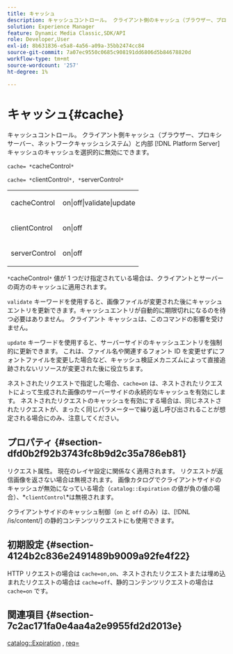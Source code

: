 ```yaml
---
title: キャッシュ
description: キャッシュコントロール。 クライアント側のキャッシュ（ブラウザー、プロキシサーバー、ネットワークキャッシュシステム）と内部キャッシュのキャッシュを選択的に無効にするこ  [!DNL Platform Server]  ができます。
solution: Experience Manager
feature: Dynamic Media Classic,SDK/API
role: Developer,User
exl-id: 8b631836-e5a8-4a56-a09a-35bb2474cc84
source-git-commit: 7a07ec9550c0685c908191dd6806d5b84678820d
workflow-type: tm+mt
source-wordcount: '257'
ht-degree: 1%

---
```


# キャッシュ{#cache}

キャッシュコントロール。 クライアント側キャッシュ（ブラウザー、プロキシサーバー、ネットワークキャッシュシステム）と内部 [!DNL Platform Server] キャッシュのキャッシュを選択的に無効にできます。

`cache= *`cacheControl`*`

`cache= *`clientControl`*, *`serverControl`*`

<table id="simpletable_70ACECAEA02F400C83B598FA13F1D00B"> 
 <tr class="strow"> 
  <td class="stentry"> <p><span class="codeph"> <span class="varname"> cacheControl</span></span> </p> </td> 
  <td class="stentry"> <p><span class="codeph"> on|off|validate|update</span> </p> </td> 
 </tr> 
 <tr class="strow"> 
  <td class="stentry"> <p><span class="codeph"> <span class="varname"> clientControl</span></span> </p></td> 
  <td class="stentry"> <p><span class="codeph"> on|off</span> </p></td> 
 </tr> 
 <tr class="strow"> 
  <td class="stentry"> <p><span class="codeph"> <span class="varname"> serverControl</span></span> </p></td> 
  <td class="stentry"> <p><span class="codeph"> on|off</span> </p></td> 
 </tr> 
</table>

`*`cacheControl`*` 値が 1 つだけ指定されている場合は、クライアントとサーバーの両方のキャッシュに適用されます。

`validate` キーワードを使用すると、画像ファイルが変更された後にキャッシュエントリを更新できます。キャッシュエントリが自動的に期限切れになるのを待つ必要はありません。 クライアント キャッシュは、このコマンドの影響を受けません。

`update` キーワードを使用すると、サーバーサイドのキャッシュエントリを強制的に更新できます。 これは、ファイル名や関連するフォント ID を変更せずにフォントファイルを変更した場合など、キャッシュ検証メカニズムによって直接追跡されないリソースが変更された後に役立ちます。

ネストされたリクエストで指定した場合、`cache=on` は、ネストされたリクエストによって生成された画像のサーバーサイドの永続的なキャッシュを有効にします。 ネストされたリクエストのキャッシュを有効にする場合は、同じネストされたリクエストが、まったく同じパラメーターで繰り返し呼び出されることが想定される場合にのみ、注意してください。

## プロパティ {#section-dfd0b2f92b3743fc8b9d2c35a786eb81}

リクエスト属性。 現在のレイヤ設定に関係なく適用されます。 リクエストが返信画像を返さない場合は無視されます。 画像カタログでクライアントサイドのキャッシュが無効になっている場合（`catalog::Expiration` の値が負の値の場合）、*`clientControl`*は無視されます。

クライアントサイドのキャッシュ制御（`on` と `off` のみ）は、[!DNL /is/content/] の静的コンテンツリクエストにも使用できます。

## 初期設定 {#section-4124b2c836e2491489b9009a92fe4f22}

HTTP リクエストの場合は `cache=on,on`、ネストされたリクエストまたは埋め込まれたリクエストの場合は `cache=off`、静的コンテンツリクエストの場合は `cache=on` です。

## 関連項目 {#section-7c2ac171fa0e4aa4a2e9955fd2d2013e}

[catalog::Expiration](../../../../../is-api/image-catalog/image-serving-api-ref/c-image-catalog-reference/c-image-svg-data-reference/c-image-data-reference/r-expiration-cat.md#reference-a7afd668ecbb4d2da65d86259aa6a28a) , [req=](../../../../../is-api/http-ref/image-serving-api-ref/c-http-protocol-reference/c-command-reference/r-req/r-req.md#reference-907cdb4a97034db7ad94695f25552e76)
